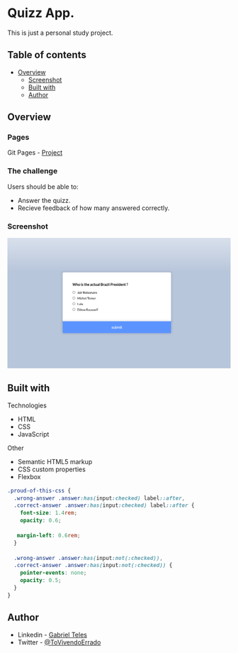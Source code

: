 # Quizz App.

This is just a personal study project.

## Table of contents

- [Overview](#overview)
  - [Screenshot](#screenshot)
  - [Built with](#built-with)
  - [Author](#author)

## Overview

### Pages

Git Pages - [Project](https://gabrielfteles.github.io/QuizzApp/)

### The challenge

Users should be able to:

- Answer the quizz.
- Recieve feedback of how many answered correctly.

### Screenshot

![](./screenshot.png)

## Built with

Technologies

- HTML
- CSS
- JavaScript

Other

- Semantic HTML5 markup
- CSS custom properties
- Flexbox

```css
.proud-of-this-css {
  .wrong-answer .answer:has(input:checked) label::after,
  .correct-answer .answer:has(input:checked) label::after {
    font-size: 1.4rem;
    opacity: 0.6;

   margin-left: 0.6rem;
  }

  .wrong-answer .answer:has(input:not(:checked)),
  .correct-answer .answer:has(input:not(:checked)) {
    pointer-events: none;
    opacity: 0.5;
  }
}
```

## Author

- Linkedin - [Gabriel Teles](https://www.linkedin.com/in/gabriel-teles-b28709234/)
- Twitter - [@ToVivendoErrado](https://www.twitter.com/ToVivendoErrado)
